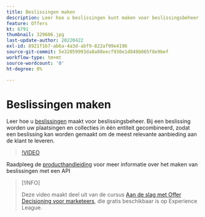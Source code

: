 ```yaml
---
title: Beslissingen maken
description: Leer hoe u beslissingen kunt maken voor beslissingsbeheer. Bij een beslissing worden uw plaatsingen en collecties in één entiteit gecombineerd, zodat een beslissing kan worden gemaakt om de meest relevante aanbieding aan de klant te leveren.
feature: Offers
kt: 6791
thumbnail: 329606.jpg
last-update-author: 20220422
exl-id: 8921f1b7-ab6a-4a3d-abf9-822af99e4196
source-git-commit: 5e32059993da8a08eecf930e1d848b065f8e9bef
workflow-type: tm+mt
source-wordcount: '0'
ht-degree: 0%

---
```


# Beslissingen maken

Leer hoe u [beslissingen](https://experienceleague.adobe.com/docs/journey-optimizer/using/offer-decisioniong/create-manage-activities/create-offer-activities.html?lang=nl) maakt voor beslissingsbeheer. Bij een beslissing worden uw plaatsingen en collecties in één entiteit gecombineerd, zodat een beslissing kan worden gemaakt om de meest relevante aanbieding aan de klant te leveren.

>[!VIDEO](https://video.tv.adobe.com/v/329606?quality=12&learn=on)

Raadpleeg de [producthandleiding](https://experienceleague.adobe.com/docs/journey-optimizer/using/offer-decisioniong/api-reference/activities-api/create.html?lang=nl) voor meer informatie over het maken van beslissingen met een API

>[!INFO]
>
> Deze video maakt deel uit van de cursus [Aan de slag met Offer Decisioning voor marketeers](https://experienceleague.adobe.com/?recommended=ExperiencePlatform-U-1-2020.1.offerdecisioning), die gratis beschikbaar is op Experience League.
